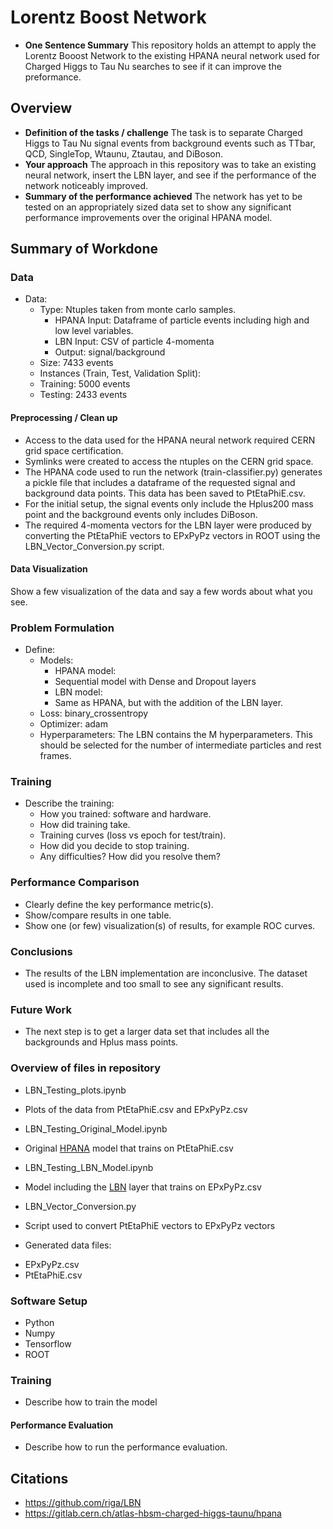 # Lorentz Boost Network  

* **One Sentence Summary** This repository holds an attempt to apply the Lorentz Booost Network to the existing HPANA neural network used for Charged Higgs to Tau Nu searches to see if it can improve the preformance.  

## Overview  

  * **Definition of the tasks / challenge**  The task is to separate Charged Higgs to Tau Nu signal events from background events such as TTbar, QCD, SingleTop, Wtaunu, Ztautau, and DiBoson.  
  * **Your approach** The approach in this repository was to take an existing neural network, insert the LBN layer, and see if the performance of the network noticeably improved.  
  * **Summary of the performance achieved** The network has yet to be tested on an appropriately sized data set to show any significant performance improvements over the original HPANA model.  

## Summary of Workdone  

### Data  

* Data:
  * Type: Ntuples taken from monte carlo samples.
    * HPANA Input: Dataframe of particle events including high and low level variables.  
    * LBN Input: CSV of particle 4-momenta  
    * Output: signal/background  
  * Size: 7433 events  
  * Instances (Train, Test, Validation Split):  
  - Training: 5000 events  
  - Testing: 2433 events  

#### Preprocessing / Clean up  

* Access to the data used for the HPANA neural network required CERN grid space certification.  
* Symlinks were created to access the ntuples on the CERN grid space.  
* The HPANA code used to run the network (train-classifier.py) generates a pickle file that includes a dataframe of the requested signal and background data points. This data has been saved to PtEtaPhiE.csv.  
* For the initial setup, the signal events only include the Hplus200 mass point and the background events only includes DiBoson.   
* The required 4-momenta vectors for the LBN layer were produced by converting the PtEtaPhiE vectors to EPxPyPz vectors in ROOT using the LBN_Vector_Conversion.py script.   

#### Data Visualization

Show a few visualization of the data and say a few words about what you see.

### Problem Formulation

* Define:
  * Models:
    * HPANA model:
    - Sequential model with Dense and Dropout layers  
    * LBN model:
    - Same as HPANA, but with the addition of the LBN layer.  
  * Loss: binary_crossentropy
  * Optimizer: adam
  * Hyperparameters: The LBN contains the M hyperparameters. This should be selected for the number of intermediate particles and rest frames.  

### Training  

* Describe the training:  
  * How you trained: software and hardware.  
  * How did training take.  
  * Training curves (loss vs epoch for test/train).  
  * How did you decide to stop training.  
  * Any difficulties? How did you resolve them?  

### Performance Comparison  

* Clearly define the key performance metric(s).  
* Show/compare results in one table.  
* Show one (or few) visualization(s) of results, for example ROC curves.  

### Conclusions  

* The results of the LBN implementation are inconclusive. The dataset used is incomplete and too small to see any significant results.   

### Future Work  

* The next step is to get a larger data set that includes all the backgrounds and Hplus mass points.  

### Overview of files in repository  
  
  * LBN_Testing_plots.ipynb   
  - Plots of the data from PtEtaPhiE.csv and EPxPyPz.csv  

  * LBN_Testing_Original_Model.ipynb  
  - Original [HPANA](https://gitlab.cern.ch/atlas-hbsm-charged-higgs-taunu/hpana) model that trains on PtEtaPhiE.csv  

  * LBN_Testing_LBN_Model.ipynb  
  - Model including the [LBN](https://github.com/riga/LBN) layer that trains on EPxPyPz.csv  

  * LBN_Vector_Conversion.py  
  - Script used to convert PtEtaPhiE vectors to EPxPyPz vectors   

  * Generated data files:  
  - EPxPyPz.csv  
  - PtEtaPhiE.csv  

### Software Setup  
* Python  
* Numpy  
* Tensorflow  
* ROOT  

### Training  

* Describe how to train the model  

#### Performance Evaluation  

* Describe how to run the performance evaluation.  

## Citations  

* https://github.com/riga/LBN  
* https://gitlab.cern.ch/atlas-hbsm-charged-higgs-taunu/hpana  








